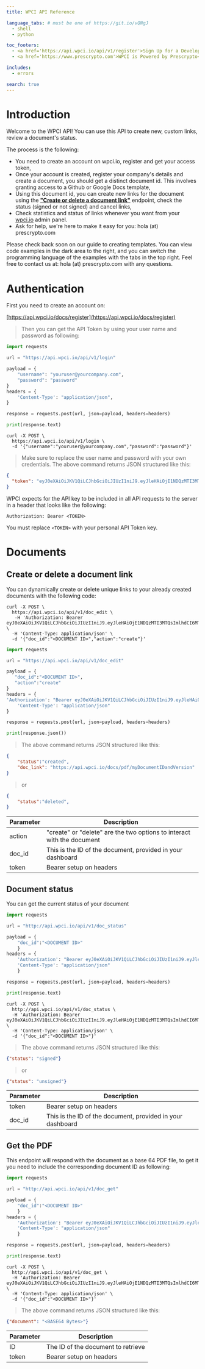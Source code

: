 ```yaml
---
title: WPCI API Reference

language_tabs: # must be one of https://git.io/vQNgJ
  - shell
  - python

toc_footers:
  - <a href='https://api.wpci.io/api/v1/register'>Sign Up for a Developer Key</a>
  - <a href='https://www.prescrypto.com'>WPCI is Powered by Prescrypto</a>

includes:
  - errors

search: true
---
```


# Introduction

Welcome to the WPCI API! You can use this API to create new, custom links, review a document's status.

The process is the following:

- You need to create an account on wpci.io, register and get your access token,
- Once your account is created, register your company's details and create a document, you should get a distinct document id. This involves granting access to a Github or Google Docs template,
- Using this document id, you can create new links for the document using the [**"Create or delete a document link"**](#create-or-delete-a-document-link "Create or delete a document link") endpoint, check the status (signed or not signed) and cancel links,
- Check statistics and status of links whenever you want from your [wpci.io](https://api.wpci.io "WPCI Admin Panel") admin panel.
- Ask for help, we're here to make it easy for you: hola (at) prescrypto.com

Please check back soon on our guide to creating templates. You can view code examples in the dark area to the right, and you can switch the programming language of the examples with the tabs in the top right. Feel free to contact us at: hola (at) prescrypto.com with any questions.


# Authentication

First you need to create an account on: 

[https://api.wpci.io/docs/register](https://api.wpci.io/docs/register)

> Then you can get the API Token by using your user name and password as following:

```python
import requests

url = "https://api.wpci.io/api/v1/login"

payload = {
    "username": "youruser@yourcompany.com",
    "password": "password"
}
headers = {
    'Content-Type': "application/json",
}

response = requests.post(url, json=payload, headers=headers)

print(response.text)
```

```shell
curl -X POST \
  https://api.wpci.io/api/v1/login \
  -d '{"username":"youruser@yourcompany.com","password":"password"}'
```

> Make sure to replace the user name and password with your own credentials.
> The above command returns JSON structured like this:

```json
{
  "token": "eyJ0eXAiOiJKV1QiLCJhbGciOiJIUzI1niJ9.eyJleHAiOjE1NDQzMTI3MTQsImlhdCI6MTU0NDIyMjcxNCwidXNlcm5hbWUiOiJqZXN1cyt0ZXN0QHByZXNjcnlwdG8uY29tIiwicGFzc3dvcmQiOiJhZG1pbjEyMzQifQ.oJGDZuVQbiUrw2j3eGZW_liyV9kWUQKGAlIMszIEwSc"
}
```

WPCI expects for the API key to be included in all API requests to the server in a header that looks like the following:

`Authorization: Bearer <TOKEN>`

<aside class="notice">
You must replace <code><span><</span>TOKEN></code> with your personal API Token key.
</aside>

# Documents

## Create or delete a document link

You can dynamically create or delete unique links to your already created documents with the following code:

```shell
curl -X POST \
  https://api.wpci.io/api/v1/doc_edit \
   -H 'Authorization: Bearer eyJ0eXAiOiJKV1QiLCJhbGciOiJIUzI1niJ9.eyJleHAiOjE1NDQzMTI3MTQsImlhdCI6MTU0NDIyMjcxNCwidXNlcm5hbWUiOiJqZXN1cyt0ZXN0QHByZXNjcnlwdG8uY29tIiwicGFzc3dvcmQiOiJhZG1pbjEyMzQifQ.oJGDZuVQbiUrw2j3eGZW_liyV9kWUQKGAlIMszIEwSc' \
  -H 'Content-Type: application/json' \
  -d '{"doc_id":"<DOCUMENT ID>","action":"create"}'
```

```python
import requests

url = "https://api.wpci.io/api/v1/doc_edit"

payload = {
   "doc_id":"<DOCUMENT ID>",
   "action":"create"
}
headers = {
'Authorization': "Bearer eyJ0eXAiOiJKV1QiLCJhbGciOiJIUzI1niJ9.eyJleHAiOjE1NDQzMTI3MTQsImlhdCI6MTU0NDIyMjcxNCwidXNlcm5hbWUiOiJqZXN1cyt0ZXN0QHByZXNjcnlwdG8uY29tIiwicGFzc3dvcmQiOiJhZG1pbjEyMzQifQ.oJGDZuVQbiUrw2j3eGZW_liyV9kWUQKGAlIMszIEwSc",
    'Content-Type': "application/json"
}

response = requests.post(url, json=payload, headers=headers)

print(response.json())
```

> The above command returns JSON structured like this:

```json
{
    "status":"created", 
    "doc_link": "https://api.wpci.io/docs/pdf/myDocumentIDandVersion"
}
```
> or

```json
{
    "status":"deleted", 
}
```


Parameter | Description
--------- | -----------
action | "create" or "delete" are the two options to interact with the document 
doc_id | This is the ID of the document, provided in your dashboard 
token | Bearer <Token> setup on headers 



## Document status

You can get the current status of your document 

```python
import requests

url = "http://api.wpci.io/api/v1/doc_status"

payload = {
    "doc_id":"<DOCUMENT ID>"
    }
headers = {
    'Authorization': "Bearer eyJ0eXAiOiJKV1QiLCJhbGciOiJIUzI1niJ9.eyJleHAiOjE1NDQzMTI3MTQsImlhdCI6MTU0NDIyMjcxNCwidXNlcm5hbWUiOiJqZXN1cyt0ZXN0QHByZXNjcnlwdG8uY29tIiwicGFzc3dvcmQiOiJhZG1pbjEyMzQifQ.oJGDZuVQbiUrw2j3eGZW_liyV9kWUQKGAlIMszIEwSc",
    'Content-Type': "application/json"
    }

response = requests.post(url, json=payload, headers=headers)

print(response.text)
```

```shell
curl -X POST \
  http://api.wpci.io/api/v1/doc_status \
  -H 'Authorization: Bearer eyJ0eXAiOiJKV1QiLCJhbGciOiJIUzI1niJ9.eyJleHAiOjE1NDQzMTI3MTQsImlhdCI6MTU0NDIyMjcxNCwidXNlcm5hbWUiOiJqZXN1cyt0ZXN0QHByZXNjcnlwdG8uY29tIiwicGFzc3dvcmQiOiJhZG1pbjEyMzQifQ.oJGDZuVQbiUrw2j3eGZW_liyV9kWUQKGAlIMszIEwSc' \
  -H 'Content-Type: application/json' \
  -d '{"doc_id":"<DOCUMENT ID>"}'
```

> The above command returns JSON structured like this:

```json
{"status": "signed"}
```

> or

```json
{"status": "unsigned"}
```



Parameter | Description
--------- | -----------
token | Bearer <Token> setup on headers
doc_id | This is the ID of the document, provided in your dashboard 



## Get the PDF

This endpoint will respond with the document as a base 64 PDF file, to get it you need to include the corresponding document ID as following:

```python
import requests

url = "http://api.wpci.io/api/v1/doc_get"

payload = {
    "doc_id":"<DOCUMENT ID>"
    }
headers = {
    'Authorization': "Bearer eyJ0eXAiOiJKV1QiLCJhbGciOiJIUzI1niJ9.eyJleHAiOjE1NDQzMTI3MTQsImlhdCI6MTU0NDIyMjcxNCwidXNlcm5hbWUiOiJqZXN1cyt0ZXN0QHByZXNjcnlwdG8uY29tIiwicGFzc3dvcmQiOiJhZG1pbjEyMzQifQ.oJGDZuVQbiUrw2j3eGZW_liyV9kWUQKGAlIMszIEwSc",
    'Content-Type': "application/json"
    }

response = requests.post(url, json=payload, headers=headers)

print(response.text)
```

```shell
curl -X POST \
  http://api.wpci.io/api/v1/doc_get \
  -H 'Authorization: Bearer eyJ0eXAiOiJKV1QiLCJhbGciOiJIUzI1niJ9.eyJleHAiOjE1NDQzMTI3MTQsImlhdCI6MTU0NDIyMjcxNCwidXNlcm5hbWUiOiJqZXN1cyt0ZXN0QHByZXNjcnlwdG8uY29tIiwicGFzc3dvcmQiOiJhZG1pbjEyMzQifQ.oJGDZuVQbiUrw2j3eGZW_liyV9kWUQKGAlIMszIEwSc' \
  -H 'Content-Type: application/json' \
  -d '{"doc_id":"<DOCUMENT ID>"}'
```

> The above command returns JSON structured like this:

```json
{"document": "<BASE64 Bytes>"}
```


Parameter | Description
--------- | -----------
ID | The ID of the document to retrieve
token | Bearer <Token> setup on headers    

